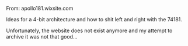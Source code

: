 From: apollo181.wixsite.com

Ideas for a 4-bit architecture and how to shit left and right with the 74181.

Unfortunately, the website does not exist anymore and my attempt to archive it was not that good...

